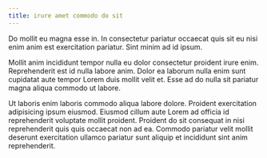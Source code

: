```yaml
---
title: irure amet commodo do sit
---
```


Do mollit eu magna esse in. In consectetur pariatur occaecat quis sit eu nisi enim anim est exercitation pariatur. Sint minim ad id ipsum.

Mollit anim incididunt tempor nulla eu dolor consectetur proident irure enim. Reprehenderit est id nulla labore anim. Dolor ea laborum nulla enim sunt cupidatat aute tempor Lorem duis mollit velit et. Esse ad do nulla sit pariatur magna aliqua commodo ut labore.

Ut laboris enim laboris commodo aliqua labore dolore. Proident exercitation adipisicing ipsum eiusmod. Eiusmod cillum aute Lorem ad officia id reprehenderit voluptate mollit proident. Proident do sit consequat in nisi reprehenderit quis quis occaecat non ad ea. Commodo pariatur velit mollit deserunt exercitation ullamco pariatur sunt aliquip et incididunt sint anim reprehenderit.